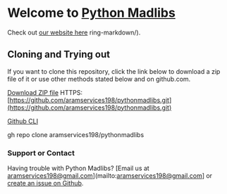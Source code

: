 # Welcome to [Python Madlibs](https://github.com/aramservices198/pythinmadlibs)

Check out [our website here](https://aramservices198.github.io/pythonmadlibs/)
ring-markdown/).

## Cloning and Trying out
If you want to clone this repository, click the link below to download a zip file of it or use other methods stated below and on github.com.

[Download ZIP file](https://github.com/aramservices198/pythonmadlibs/archive/main.zip)
HTTPS:
[https://github.com/aramservices198/pythonmadlibs.git](https://github.com/aramservices198/pythonmadlibs.git)

[Github CLI](https://cli.github.com/)

gh repo clone aramservices198/pythonmadlibs

### Support or Contact


Having trouble with Python Madlibs? [Email us at aramservices198@gmail.com](mailto:aramservices198@gmail.com] or [create an issue on Github](https://github.com/aramservices198/pythonmadlibs/issues/new).
